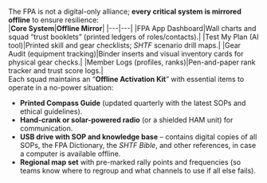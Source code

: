 The FPA is not a digital-only alliance; **every critical system is mirrored offline** to ensure resilience:  
|**Core System**|**Offline Mirror**|
|---|---|
|FPA App Dashboard|Wall charts and squad “trust booklets” (printed ledgers of roles/contacts).|
|Test My Plan (AI tool)|Printed skill and gear checklists; _SHTF_ scenario drill maps.|
|Gear Audit (equipment tracking)|Binder inserts and visual inventory cards for physical gear checks.|
|Member Logs (profiles, ranks)|Pen-and-paper rank tracker and trust score logs.|  
Each squad maintains an “**Offline Activation Kit**” with essential items to operate in a no-power situation:  
- **Printed Compass Guide** (updated quarterly with the latest SOPs and ethical guidelines).  
- **Hand-crank or solar-powered radio** (or a shielded HAM unit) for communication.  
- **USB drive with SOP and knowledge base** – contains digital copies of all SOPs, the FPA Dictionary, the _SHTF Bible_, and other references, in case a computer is available offline.  
- **Regional map set** with pre-marked rally points and frequencies (so teams know where to regroup and what channels to use if all else fails).